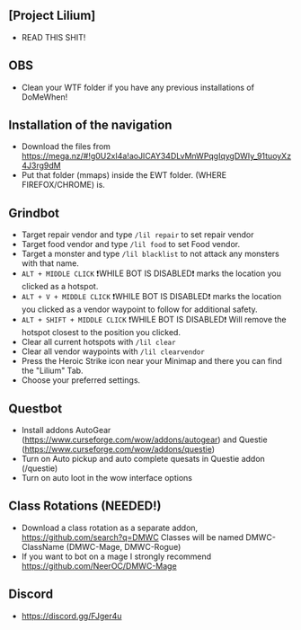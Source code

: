 ## [Project Lilium]
- READ THIS SHIT!

## OBS
- Clean your WTF folder if you have any previous installations of DoMeWhen!

## Installation of the navigation
- Download the files from https://mega.nz/#!g0U2xI4a!aoJICAY34DLvMnWPqgIqygDWIy_91tuoyXz4J3rg9dM
- Put that folder (mmaps) inside the EWT folder. (WHERE FIREFOX/CHROME) is.

## Grindbot
- Target repair vendor and type `/lil repair` to set repair vendor
- Target food vendor and type `/lil food` to set Food vendor.
- Target a monster and type `/lil blacklist` to not attack any monsters with that name.
- `ALT + MIDDLE CLICK` ❗WHILE BOT IS DISABLED❗ marks the location you clicked as a hotspot.
- `ALT + V + MIDDLE CLICK` ❗WHILE BOT IS DISABLED❗ marks the location you clicked as a vendor waypoint to follow for additional safety.
- `ALT + SHIFT + MIDDLE CLICK` ❗WHILE BOT IS DISABLED❗ Will remove the hotspot closest to the position you clicked.
- Clear all current hotspots with `/lil clear`
- Clear all vendor waypoints with `/lil clearvendor`
- Press the Heroic Strike icon near your Minimap and there you can find the "Lilium" Tab.
- Choose your preferred settings.

## Questbot
- Install addons AutoGear (https://www.curseforge.com/wow/addons/autogear) and Questie (https://www.curseforge.com/wow/addons/questie)
- Turn on Auto pickup and auto complete quesats in Questie addon (/questie)
- Turn on auto loot in the wow interface options

## Class Rotations (NEEDED!)
- Download a class rotation as a separate addon, https://github.com/search?q=DMWC Classes will be named DMWC-ClassName (DMWC-Mage, DMWC-Rogue)
- If you want to bot on a mage I strongly recommend https://github.com/NeerOC/DMWC-Mage

## Discord
- https://discord.gg/FJger4u
